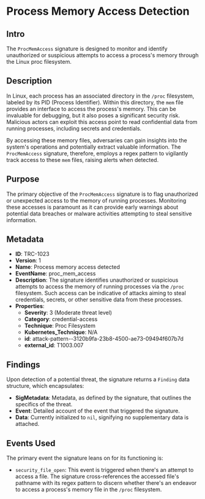 # Process Memory Access Detection

## Intro

The `ProcMemAccess` signature is designed to monitor and identify unauthorized
or suspicious attempts to access a process's memory through the Linux proc
filesystem.

## Description

In Linux, each process has an associated directory in the `/proc` filesystem,
labeled by its PID (Process Identifier). Within this directory, the `mem` file
provides an interface to access the process's memory. This can be invaluable for
debugging, but it also poses a significant security risk. Malicious actors can
exploit this access point to read confidential data from running processes,
including secrets and credentials.

By accessing these memory files, adversaries can gain insights into the system's
operations and potentially extract valuable information. The `ProcMemAccess`
signature, therefore, employs a regex pattern to vigilantly track access to
these `mem` files, raising alerts when detected.

## Purpose

The primary objective of the `ProcMemAccess` signature is to flag unauthorized
or unexpected access to the memory of running processes. Monitoring these
accesses is paramount as it can provide early warnings about potential data
breaches or malware activities attempting to steal sensitive information.

## Metadata

- **ID**: TRC-1023
- **Version**: 1
- **Name**: Process memory access detected
- **EventName**: proc_mem_access
- **Description**: The signature identifies unauthorized or suspicious attempts to access the memory of running processes via the `/proc` filesystem. Such access can be indicative of attacks aiming to steal credentials, secrets, or other sensitive data from these processes.
- **Properties**:
  - **Severity**: 3 (Moderate threat level)
  - **Category**: credential-access
  - **Technique**: Proc Filesystem
  - **Kubernetes_Technique**: N/A
  - **id**: attack-pattern--3120b9fa-23b8-4500-ae73-09494f607b7d
  - **external_id**: T1003.007

## Findings

Upon detection of a potential threat, the signature returns a `Finding` data structure, which encapsulates:

- **SigMetadata**: Metadata, as defined by the signature, that outlines the specifics of the threat.
- **Event**: Detailed account of the event that triggered the signature.
- **Data**: Currently initialized to `nil`, signifying no supplementary data is attached.

## Events Used

The primary event the signature leans on for its functioning is:

- `security_file_open`: This event is triggered when there's an attempt to
access a file. The signature cross-references the accessed file's pathname with
its regex pattern to discern whether there's an endeavor to access a process's
memory file in the `/proc` filesystem.
